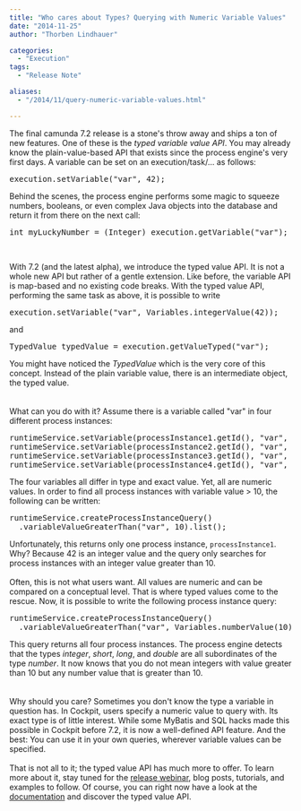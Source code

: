 ```yaml
---
title: "Who cares about Types? Querying with Numeric Variable Values"
date: "2014-11-25"
author: "Thorben Lindhauer"

categories:
  - "Execution"
tags: 
  - "Release Note"

aliases:
  - "/2014/11/query-numeric-variable-values.html"

---
```


<div>
The final camunda 7.2 release is a stone's throw away and ships a ton of new features. One of these is the <i>typed variable value API</i>. You may already know the plain-value-based API that exists since the process engine's very first days. A variable can be set on an execution/task/... as follows:
<pre class="prettyprint">execution.setVariable("var", 42);</pre>

Behind the scenes, the process engine performs some magic to squeeze numbers, booleans, or even complex Java objects into the database and return it from there on the next call:
<pre class="prettyprint">int myLuckyNumber = (Integer) execution.getVariable("var");</pre>
<br />

With 7.2 (and the latest alpha), we introduce the typed value API. It is not a whole new API but rather of a gentle extension. Like before, the variable API is map-based and no existing code breaks. With the typed value API, performing the same task as above, it is possible to write<br />
<pre class="prettyprint">execution.setVariable("var", Variables.integerValue(42));</pre>
and<br />
<pre class="prettyprint">TypedValue typedValue = execution.getValueTyped("var");</pre>

You might have noticed the <i>TypedValue</i> which is the very core of this concept. Instead of the plain variable value, there is an intermediate object, the typed value.<br />
<br />
<br />
What can you do with it? Assume there is a variable called "var" in four different process instances:<br />

<pre class="prettyprint">runtimeService.setVariable(processInstance1.getId(), "var", 42000);
runtimeService.setVariable(processInstance2.getId(), "var", (short) 42);
runtimeService.setVariable(processInstance3.getId(), "var", (long) 123123123);
runtimeService.setVariable(processInstance4.getId(), "var", 745.0d);</pre>

The four variables all differ in type and exact value. Yet, all are numeric values. In order to find all process instances with variable value > 10, the following can be written:<br />

<pre class="prettyprint">runtimeService.createProcessInstanceQuery()
  .variableValueGreaterThan("var", 10).list();</pre>

Unfortunately, this returns only one process instance, <code>processInstance1</code>. Why? Because 42 is an integer value and the query only searches for process instances with an integer value greater than 10.<br />
<br />
Often, this is not what users want. All values are numeric and can be compared on a conceptual level. That is where typed values come to the rescue. Now, it is possible to write the following process instance query:

<pre class="prettyprint">runtimeService.createProcessInstanceQuery()
  .variableValueGreaterThan("var", Variables.numberValue(10)).list();</pre>

This query returns all four process instances. The process engine detects that the types <i>integer</i>, <i>short</i>, <i>long</i>, and <i>double</i> are all subordinates of the type <i>number</i>. It now knows that you do not mean integers with value greater than 10 but any number value that is greater than 10.<br />
<br />
<br />
Why should you care? Sometimes you don't know the type a variable in question has. In Cockpit, users specify a numeric value to query with. Its exact type is of little interest. While some MyBatis and SQL hacks made this possible in Cockpit before 7.2, it is now a well-defined API feature. And the best: You can use it in your own queries, wherever variable values can be specified.<br />
<br />
That is not all to it; the typed value API has much more to offer. To learn more about it, stay tuned for the <a href="http://camunda.com/landing/webinar-release72/">release webinar</a>, blog posts, tutorials, and examples to follow. Of course, you can right now have a look at the <a href="http://docs.camunda.org/latest/guides/user-guide/#process-engine-process-variables-typed-value-api">documentation</a> and discover the typed value API.
</div>